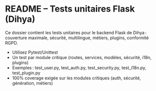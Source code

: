 # README – Tests unitaires Flask (Dihya)

Ce dossier contient les tests unitaires pour le backend Flask de Dihya : couverture maximale, sécurité, multilingue, métiers, plugins, conformité RGPD.

- Utilisez Pytest/Unittest
- Un test par module critique (routes, services, modèles, sécurité, i18n, plugins)
- Exemples : test_user.py, test_auth.py, test_security.py, test_i18n.py, test_plugin.py
- 100% coverage exigée sur les modules critiques (auth, sécurité, génération, métiers)
